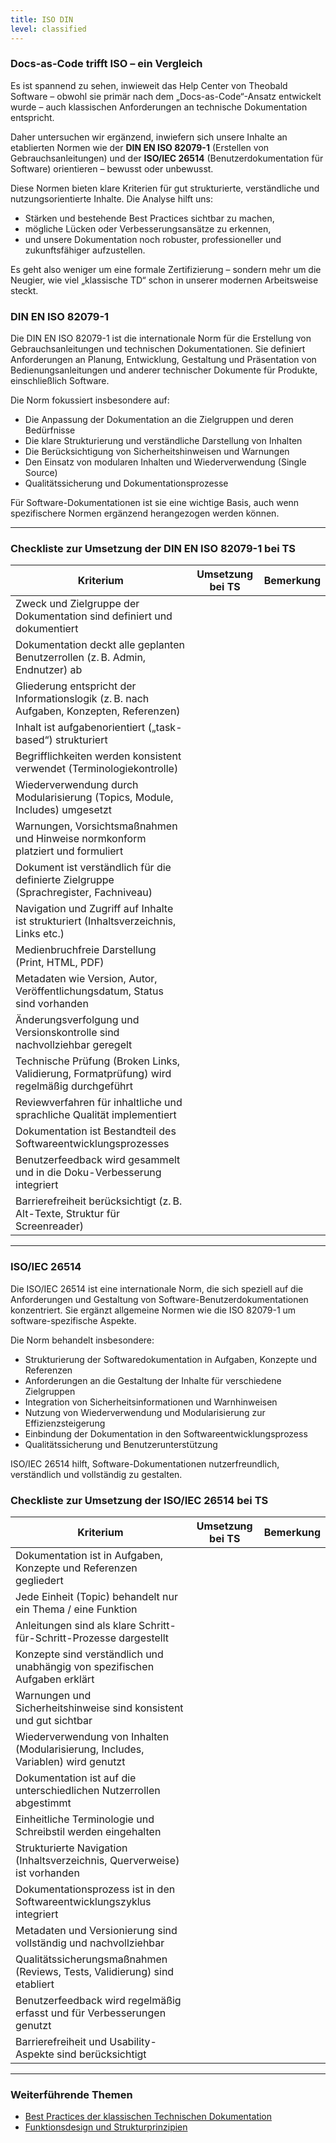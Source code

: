 ```yaml
---
title: ISO DIN 
level: classified
---
```

### Docs-as-Code trifft ISO – ein Vergleich
Es ist spannend zu sehen, inwieweit das Help Center von Theobald Software – obwohl sie primär nach dem „Docs-as-Code“-Ansatz entwickelt wurde – auch klassischen Anforderungen an technische Dokumentation entspricht. 

Daher untersuchen wir ergänzend, inwiefern sich unsere Inhalte an etablierten Normen wie der **DIN EN ISO 82079-1** (Erstellen von Gebrauchsanleitungen) und der **ISO/IEC 26514** (Benutzerdokumentation für Software) orientieren – bewusst oder unbewusst.

Diese Normen bieten klare Kriterien für gut strukturierte, verständliche und nutzungsorientierte Inhalte. Die Analyse hilft uns:

- Stärken und bestehende Best Practices sichtbar zu machen,
- mögliche Lücken oder Verbesserungsansätze zu erkennen,
- und unsere Dokumentation noch robuster, professioneller und zukunftsfähiger aufzustellen.

Es geht also weniger um eine formale Zertifizierung – sondern mehr um die Neugier, wie viel „klassische TD“ schon in unserer modernen Arbeitsweise steckt.


### DIN EN ISO 82079-1

Die DIN EN ISO 82079-1 ist die internationale Norm für die Erstellung von Gebrauchsanleitungen und technischen Dokumentationen. Sie definiert Anforderungen an Planung, Entwicklung, Gestaltung und Präsentation von Bedienungsanleitungen und anderer technischer Dokumente für Produkte, einschließlich Software.

Die Norm fokussiert insbesondere auf:

- Die Anpassung der Dokumentation an die Zielgruppen und deren Bedürfnisse
- Die klare Strukturierung und verständliche Darstellung von Inhalten
- Die Berücksichtigung von Sicherheitshinweisen und Warnungen
- Den Einsatz von modularen Inhalten und Wiederverwendung (Single Source)
- Qualitätssicherung und Dokumentationsprozesse

Für Software-Dokumentationen ist sie eine wichtige Basis, auch wenn spezifischere Normen ergänzend herangezogen werden können.

---

### Checkliste zur Umsetzung der DIN EN ISO 82079-1 bei TS

| Kriterium                                                                                 | Umsetzung bei TS | Bemerkung                          |
|------------------------------------------------------------------------------------------|-----------------|----------------------------------|
| Zweck und Zielgruppe der Dokumentation sind definiert und dokumentiert                   |                 |                                  |
| Dokumentation deckt alle geplanten Benutzerrollen (z. B. Admin, Endnutzer) ab            |                 |                                  |
| Gliederung entspricht der Informationslogik (z. B. nach Aufgaben, Konzepten, Referenzen) |                 |                                  |
| Inhalt ist aufgabenorientiert („task-based“) strukturiert                                |                 |                                  |
| Begrifflichkeiten werden konsistent verwendet (Terminologiekontrolle)                    |                 |                                  |
| Wiederverwendung durch Modularisierung (Topics, Module, Includes) umgesetzt              |                 |                                  |
| Warnungen, Vorsichtsmaßnahmen und Hinweise normkonform platziert und formuliert          |                 |                                  |
| Dokument ist verständlich für die definierte Zielgruppe (Sprachregister, Fachniveau)     |                 |                                  |
| Navigation und Zugriff auf Inhalte ist strukturiert (Inhaltsverzeichnis, Links etc.)     |                 |                                  |
| Medienbruchfreie Darstellung (Print, HTML, PDF)                                          |                 |                                  |
| Metadaten wie Version, Autor, Veröffentlichungsdatum, Status sind vorhanden              |                 |                                  |
| Änderungsverfolgung und Versionskontrolle sind nachvollziehbar geregelt                  |                 |                                  |
| Technische Prüfung (Broken Links, Validierung, Formatprüfung) wird regelmäßig durchgeführt|                 |                                  |
| Reviewverfahren für inhaltliche und sprachliche Qualität implementiert                   |                 |                                  |
| Dokumentation ist Bestandteil des Softwareentwicklungsprozesses                          |                 |                                  |
| Benutzerfeedback wird gesammelt und in die Doku-Verbesserung integriert                  |                 |                                  |
| Barrierefreiheit berücksichtigt (z. B. Alt-Texte, Struktur für Screenreader)              |                 |                                  |

---

### ISO/IEC 26514

Die ISO/IEC 26514 ist eine internationale Norm, die sich speziell auf die Anforderungen und Gestaltung von Software-Benutzerdokumentationen konzentriert. Sie ergänzt allgemeine Normen wie die ISO 82079-1 um software-spezifische Aspekte.

Die Norm behandelt insbesondere:

- Strukturierung der Softwaredokumentation in Aufgaben, Konzepte und Referenzen
- Anforderungen an die Gestaltung der Inhalte für verschiedene Zielgruppen
- Integration von Sicherheitsinformationen und Warnhinweisen
- Nutzung von Wiederverwendung und Modularisierung zur Effizienzsteigerung
- Einbindung der Dokumentation in den Softwareentwicklungsprozess
- Qualitätssicherung und Benutzerunterstützung

ISO/IEC 26514 hilft, Software-Dokumentationen nutzerfreundlich, verständlich und vollständig zu gestalten.



### Checkliste zur Umsetzung der ISO/IEC 26514 bei TS

| Kriterium                                                                                 | Umsetzung bei TS | Bemerkung                          |
|------------------------------------------------------------------------------------------|-----------------|----------------------------------|
| Dokumentation ist in Aufgaben, Konzepte und Referenzen gegliedert                        |                 |                                  |
| Jede Einheit (Topic) behandelt nur ein Thema / eine Funktion                            |                 |                                  |
| Anleitungen sind als klare Schritt-für-Schritt-Prozesse dargestellt                     |                 |                                  |
| Konzepte sind verständlich und unabhängig von spezifischen Aufgaben erklärt             |                 |                                  |
| Warnungen und Sicherheitshinweise sind konsistent und gut sichtbar                      |                 |                                  |
| Wiederverwendung von Inhalten (Modularisierung, Includes, Variablen) wird genutzt       |                 |                                  |
| Dokumentation ist auf die unterschiedlichen Nutzerrollen abgestimmt                     |                 |                                  |
| Einheitliche Terminologie und Schreibstil werden eingehalten                            |                 |                                  |
| Strukturierte Navigation (Inhaltsverzeichnis, Querverweise) ist vorhanden               |                 |                                  |
| Dokumentationsprozess ist in den Softwareentwicklungszyklus integriert                   |                 |                                  |
| Metadaten und Versionierung sind vollständig und nachvollziehbar                        |                 |                                  |
| Qualitätssicherungsmaßnahmen (Reviews, Tests, Validierung) sind etabliert               |                 |                                  |
| Benutzerfeedback wird regelmäßig erfasst und für Verbesserungen genutzt                 |                 |                                  |
| Barrierefreiheit und Usability-Aspekte sind berücksichtigt                             |                 |                                  |



****
###  Weiterführende Themen

- [Best Practices der klassischen Technischen Dokumentation](classic-td-best-practices.md)
- [Funktionsdesign und Strukturprinzipien](fuktionsdesign.md)